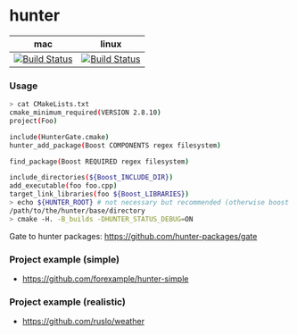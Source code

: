 hunter
======

| mac                                         | linux                                             |
|---------------------------------------------|---------------------------------------------------|
| [![Build Status][link_master]][link_hunter] | [![Build Status][link_travis_linux]][link_hunter] |

[link_master]: https://travis-ci.org/ruslo/hunter.png?branch=master
[link_travis_linux]: https://travis-ci.org/ruslo/hunter.png?branch=travis.linux
[link_hunter]: https://travis-ci.org/ruslo/hunter

### Usage
```bash
> cat CMakeLists.txt
cmake_minimum_required(VERSION 2.8.10)
project(Foo)

include(HunterGate.cmake)
hunter_add_package(Boost COMPONENTS regex filesystem)

find_package(Boost REQUIRED regex filesystem)

include_directories(${Boost_INCLUDE_DIR})
add_executable(foo foo.cpp)
target_link_libraries(foo ${Boost_LIBRARIES})
> echo ${HUNTER_ROOT} # not necessary but recommended (otherwise boost will be downloaded to default directory)
/path/to/the/hunter/base/directory
> cmake -H. -B_builds -DHUNTER_STATUS_DEBUG=ON
```

Gate to hunter packages: https://github.com/hunter-packages/gate

### Project example (simple)

* https://github.com/forexample/hunter-simple

### Project example (realistic)

* https://github.com/ruslo/weather
